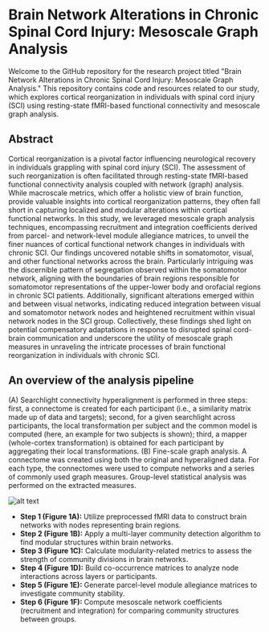 # Brain Network Alterations in Chronic Spinal Cord Injury: Mesoscale Graph Analysis
Welcome to the GitHub repository for the research project titled "Brain Network Alterations in Chronic Spinal Cord Injury: Mesoscale Graph Analysis." This repository contains code and resources related to our study, which explores cortical reorganization in individuals with spinal cord injury (SCI) using resting-state fMRI-based functional connectivity and mesoscale graph analysis.

## Abstract
Cortical reorganization is a pivotal factor influencing neurological recovery in individuals grappling with spinal cord injury (SCI). The assessment of such reorganization is often facilitated through resting-state fMRI-based functional connectivity analysis coupled with network (graph) analysis. While macroscale metrics, which offer a holistic view of brain function, provide valuable insights into cortical reorganization patterns, they often fall short in capturing localized and modular alterations within cortical functional networks. In this study, we leveraged mesoscale graph analysis techniques, encompassing recruitment and integration coefficients derived from parcel- and network-level module allegiance matrices, to unveil the finer nuances of cortical functional network changes in individuals with chronic SCI. Our findings uncovered notable shifts in somatomotor, visual, and other functional networks across the brain. Particularly intriguing was the discernible pattern of segregation observed within the somatomotor network, aligning with the boundaries of brain regions responsible for somatomotor representations of the upper-lower body and orofacial regions in chronic SCI patients. Additionally, significant alterations emerged within and between visual networks, indicating reduced integration between visual and somatomotor network nodes and heightened recruitment within visual network nodes in the SCI group. Collectively, these findings shed light on potential compensatory adaptations in response to disrupted spinal cord-brain communication and underscore the utility of mesoscale graph measures in unraveling the intricate processes of brain functional reorganization in individuals with chronic SCI.

## An overview of the analysis pipeline
(A) Searchlight connectivity hyperalignment is performed in three steps: first, a connectome is created for each participant (i.e., a similarity matrix made up of data and targets); second, for a given searchlight across participants, the local transformation per subject and the common model is computed (here, an example for two subjects is shown); third, a mapper (whole-cortex transformation) is obtained for each participant by aggregating their local transformations. (B) Fine-scale graph analysis. A connectome was created using both the original and hyperaligned data. For each type, the connectomes were used to compute networks and a series of commonly used graph measures. Group-level statistical analysis was performed on the extracted measures.

![alt text](https://github.com/fvfarahani/hyperaligned-brain-network/blob/main/Pipeline.png?raw=true)

- **Step 1 (Figure 1A):** Utilize preprocessed fMRI data to construct brain networks with nodes representing brain regions.
- **Step 2 (Figure 1B):** Apply a multi-layer community detection algorithm to find modular structures within brain networks.
- **Step 3 (Figure 1C):** Calculate modularity-related metrics to assess the strength of community divisions in brain networks.
- **Step 4 (Figure 1D):** Build co-occurrence matrices to analyze node interactions across layers or participants.
- **Step 5 (Figure 1E):** Generate parcel-level module allegiance matrices to investigate community stability.
- **Step 6 (Figure 1F):** Compute mesoscale network coefficients (recruitment and integration) for comparing community structures between groups.


